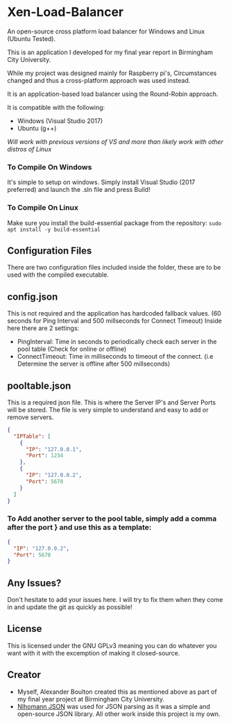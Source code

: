 # Xen-Load-Balancer
An open-source cross platform load balancer for Windows and Linux (Ubuntu Tested).

This is an application I developed for my final year report in Birmingham City University.

While my project was designed mainly for Raspberry pi's, Circumstances changed and thus a cross-platform approach was used instead.

It is an application-based load balancer using the Round-Robin approach.

It is compatible with the following:
* Windows (Visual Studio 2017)
* Ubuntu (g++)

*Will work with previous versions of VS and more than likely work with other distros of Linux*

### To Compile On Windows
It's simple to setup on windows. Simply install Visual Studio (2017 preferred) and launch the .sln file and press Build!

### To Compile On Linux
Make sure you install the build-essential package from the repository: 
``sudo apt install -y build-essential``

## Configuration Files
There are two configuration files included inside the folder, these are to be used with the compiled executable.

## config.json
This is not required and the application has hardcoded fallback values. (60 seconds for Ping Interval and 500 millseconds for Connect Timeout)
Inside here there are 2 settings:
* PingInterval: Time in seconds to periodically check each server in the pool table (Check for online or offline)
* ConnectTimeout: Time in milliseconds to timeout of the connect. (i.e Determine the server is offline after 500 millseconds)

## pooltable.json
This is a required json file. This is where the Server IP's and Server Ports will be stored. The file is very simple to understand and easy to add or remove servers.

```json
{
  "IPTable": [
    { 
      "IP": "127.0.0.1",
      "Port": 1234 
    },
    { 
      "IP": "127.0.0.2",
      "Port": 5678 
    }
  ]
}
```

### To Add another server to the pool table, simply add a comma after the port } and use this as a template:
```json
{ 
  "IP": "127.0.0.2",
  "Port": 5678 
}
```

## Any Issues?
Don't hesitate to add your issues here. I will try to fix them when they come in and update the git as quickly as possible!

## License
This is licensed under the GNU GPLv3 meaning you can do whatever you want with it with the excemption of making it closed-source.

## Creator
* Myself, Alexander Boulton created this as mentioned above as part of my final year project at Birmingham City University.
* [Nlhomann JSON](https://github.com/nlohmann/json) was used for JSON parsing as it was a simple and open-source JSON library.
All other work inside this project is my own.
